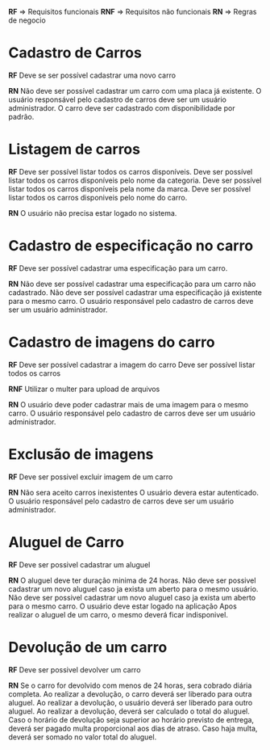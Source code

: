 **RF** => Requisitos funcionais
**RNF** => Requisitos não funcionais
**RN** => Regras de negocio



# Cadastro de Carros

**RF**
Deve se ser possível cadastrar uma novo carro

**RN**
Não deve ser possível cadastrar um carro com uma placa já existente.
O usuário responsável pelo cadastro de carros deve ser um usuário administrador.
O carro deve ser cadastrado com disponibilidade por padrão.

# Listagem de carros

**RF**
Deve ser possível listar todos os carros disponíveis.
Deve ser possível listar todos os carros disponíveis pelo nome da categoria.
Deve ser possível listar todos os carros disponíveis pela nome da marca.
Deve ser possível listar todos os carros disponiveis pelo nome do carro.

**RN**
O usuário não precisa estar logado no sistema.

# Cadastro de especificação no carro

**RF**
Deve ser possível cadastrar uma especificação para um carro.

**RN**
Não deve ser possível cadastrar uma especificação para um carro não cadastrado.
Não deve ser possível cadastrar uma especificação já existente para o mesmo carro.
O usuário responsável pelo cadastro de carros deve ser um usuário administrador.


# Cadastro de imagens do carro

**RF**
Deve ser possível cadastrar a imagem do carro
Deve ser possível listar todos os carros

**RNF**
Utilizar o multer para upload de arquivos

**RN**
O usuário deve poder cadastrar mais de uma imagem para o mesmo carro.
O usuário responsável pelo cadastro de carros deve ser um usuário administrador.

# Exclusão de imagens

**RF**
Deve ser possivel excluir imagem de um carro

**RN**
Não sera aceito carros inexistentes
O usuário devera estar autenticado.
O usuário responsável pelo cadastro de carros deve ser um usuário administrador.


# Aluguel de Carro

**RF**
Deve ser possivel cadastrar um aluguel

**RN**
O aluguel deve ter duração minima de 24 horas.
Não deve ser possivel cadastrar um novo aluguel caso ja exista um aberto para o mesmo usuário.
Não deve ser possivel cadastrar um novo aluguel caso ja exista um aberto para o mesmo carro.
O usuário deve estar logado na aplicação
Apos realizar o aluguel de um carro, o mesmo deverá ficar indisponivel.


# Devolução de um carro

**RF**
Deve ser possivel devolver um carro

**RN**
Se o carro for devolvido com menos de 24 horas, sera cobrado diária completa.
Ao realizar a devolução, o carro deverá ser liberado para outra aluguel.
Ao realizar a devolução, o usuário deverá ser liberado para outro aluguel.
Ao realizar a devolução, deverá ser calculado o total do aluguel.
Caso o horário de devolução seja superior ao horário previsto de entrega, deverá ser pagado multa proporcional aos dias de atraso.
Caso haja multa, deverá ser somado no valor total do aluguel. 
